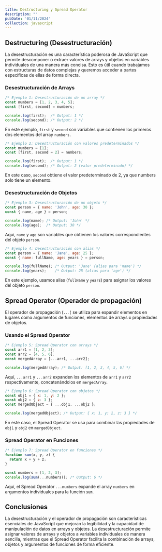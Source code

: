```yaml
---
title: Destructuring y Spread Operator
description: ""
pubDate: '01/11/2024'
collection: javascript
---
```


## Destructuring (Desestructuración)

La desestructuración es una característica poderosa de JavaScript que permite descomponer o extraer valores de arrays y objetos en variables individuales de una manera más concisa. Esto es útil cuando trabajamos con estructuras de datos complejas y queremos acceder a partes específicas de ellas de forma directa.

### Desestructuración de Arrays

```javascript
/* Ejemplo 1: Desestructuración de un array */
const numbers = [1, 2, 3, 4, 5];
const [first, second] = numbers;

console.log(first);  /* Output: 1 */
console.log(second); /* Output: 2 */
```

En este ejemplo, `first` y `second` son variables que contienen los primeros dos elementos del array `numbers`.

```javascript
/* Ejemplo 2: Desestructuración con valores predeterminados */
const numbers = [1];
const [first, second = 2] = numbers;

console.log(first);  /* Output: 1 */
console.log(second); /* Output: 2 (valor predeterminado) */
```

En este caso, `second` obtiene el valor predeterminado de 2, ya que numbers solo tiene un elemento.

### Desestructuración de Objetos

```javascript
/* Ejemplo 3: Desestructuración de un objeto */
const person = { name: 'John', age: 30 };
const { name, age } = person;

console.log(name); /* Output: 'John' */
console.log(age);  /* Output: 30 */
```
Aquí, `name` y `age` son variables que obtienen los valores correspondientes del objeto `person`.

```javascript
/* Ejemplo 4: Desestructuración con alias */
const person = { name: 'Jane', age: 25 };
const { name: fullName, age: years } = person;

console.log(fullName); /* Output: 'Jane' (alias para 'name') */
console.log(years);    /* Output: 25 (alias para 'age') */
```

En este ejemplo, usamos alias (`fullName` y `years`) para asignar los valores del objeto `person`.

## Spread Operator (Operador de propagación)

El operador de propagación (`...`) se utiliza para expandir elementos en lugares como argumentos de funciones, elementos de arrays o propiedades de objetos.

### Usando el Spread Operator

```javascript
/* Ejemplo 5: Spread Operator con arrays */
const arr1 = [1, 2, 3];
const arr2 = [4, 5, 6];
const mergedArray = [...arr1, ...arr2];

console.log(mergedArray); /* Output: [1, 2, 3, 4, 5, 6] */
```

Aquí, `...arr1` y `...arr2` expanden los elementos de `arr1` y `arr2` respectivamente, concatenándolos en `mergedArray`.

```javascript
/* Ejemplo 6: Spread Operator con objetos */
const obj1 = { x: 1, y: 2 };
const obj2 = { z: 3 };
const mergedObject = { ...obj1, ...obj2 };

console.log(mergedObject); /* Output: { x: 1, y: 2, z: 3 } */
```

En este caso, el Spread Operator se usa para combinar las propiedades de `obj1` y `obj2` en `mergedObject`.

### Spread Operator en Funciones

```javascript
/* Ejemplo 7: Spread Operator en funciones */
function sum(x, y, z) {
  return x + y + z;
}

const numbers = [1, 2, 3];
console.log(sum(...numbers)); /* Output: 6 */
```

Aquí, el Spread Operator `...numbers` expande el array `numbers` en argumentos individuales para la función `sum`.

## Conclusiones

La desestructuración y el operador de propagación son características esenciales de JavaScript que mejoran la legibilidad y la capacidad de manipulación de datos en arrays y objetos. La desestructuración permite asignar valores de arrays y objetos a variables individuales de manera sencilla, mientras que el Spread Operator facilita la combinación de arrays, objetos y argumentos de funciones de forma eficiente.
